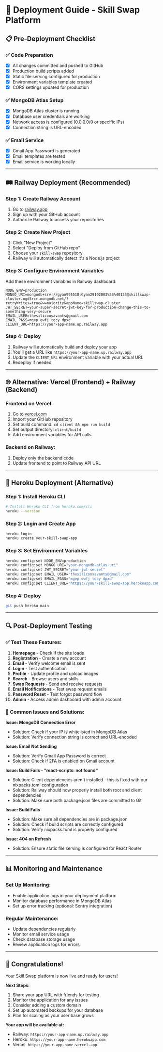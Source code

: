 # 🚀 Deployment Guide - Skill Swap Platform

## 📋 Pre-Deployment Checklist

### ✅ Code Preparation
- [x] All changes committed and pushed to GitHub
- [x] Production build scripts added
- [x] Static file serving configured for production
- [x] Environment variables template created
- [x] CORS settings updated for production

### ✅ MongoDB Atlas Setup
- [x] MongoDB Atlas cluster is running
- [x] Database user credentials are working
- [x] Network access is configured (0.0.0.0/0 or specific IPs)
- [x] Connection string is URL-encoded

### ✅ Email Service
- [x] Gmail App Password is generated
- [x] Email templates are tested
- [x] Email service is working locally

---

## 🛤️ Railway Deployment (Recommended)

### Step 1: Create Railway Account
1. Go to [railway.app](https://railway.app)
2. Sign up with your GitHub account
3. Authorize Railway to access your repositories

### Step 2: Create New Project
1. Click "New Project"
2. Select "Deploy from GitHub repo"
3. Choose your `skill-swap` repository
4. Railway will automatically detect it's a Node.js project

### Step 3: Configure Environment Variables
Add these environment variables in Railway dashboard:

```env
NODE_ENV=production
MONGO_URI=mongodb+srv://gyan995518:Gyan29102003%23%40123@skillswap-cluster.ogd5rcr.mongodb.net/?retryWrites=true&w=majority&appName=skillswap-cluster
JWT_SECRET=your-super-secret-jwt-key-for-production-change-this-to-something-very-secure
EMAIL_USER=thesiliconsavants@gmail.com
EMAIL_PASS=mgep ewfj tqcy dpxd
CLIENT_URL=https://your-app-name.up.railway.app
```

### Step 4: Deploy
1. Railway will automatically build and deploy your app
2. You'll get a URL like `https://your-app-name.up.railway.app`
3. Update the `CLIENT_URL` environment variable with your actual URL
4. Redeploy if needed

---

## 🌐 Alternative: Vercel (Frontend) + Railway (Backend)

### Frontend on Vercel:
1. Go to [vercel.com](https://vercel.com)
2. Import your GitHub repository
3. Set build command: `cd client && npm run build`
4. Set output directory: `client/build`
5. Add environment variables for API calls

### Backend on Railway:
1. Deploy only the backend code
2. Update frontend to point to Railway API URL

---

## 🔧 Heroku Deployment (Alternative)

### Step 1: Install Heroku CLI
```bash
# Install Heroku CLI from heroku.com/cli
heroku --version
```

### Step 2: Login and Create App
```bash
heroku login
heroku create your-skill-swap-app
```

### Step 3: Set Environment Variables
```bash
heroku config:set NODE_ENV=production
heroku config:set MONGO_URI="your-mongodb-atlas-uri"
heroku config:set JWT_SECRET="your-jwt-secret"
heroku config:set EMAIL_USER="thesiliconsavants@gmail.com"
heroku config:set EMAIL_PASS="mgep ewfj tqcy dpxd"
heroku config:set CLIENT_URL="https://your-skill-swap-app.herokuapp.com"
```

### Step 4: Deploy
```bash
git push heroku main
```

---

## 🔍 Post-Deployment Testing

### ✅ Test These Features:
1. **Homepage** - Check if the site loads
2. **Registration** - Create a new account
3. **Email** - Verify welcome email is sent
4. **Login** - Test authentication
5. **Profile** - Update profile and upload images
6. **Search** - Browse users and skills
7. **Swap Requests** - Send and receive requests
8. **Email Notifications** - Test swap request emails
9. **Password Reset** - Test forgot password flow
10. **Admin** - Access admin dashboard with admin account

### 🐛 Common Issues and Solutions:

**Issue: MongoDB Connection Error**
- Solution: Check if your IP is whitelisted in MongoDB Atlas
- Solution: Verify connection string is correct and URL-encoded

**Issue: Email Not Sending**
- Solution: Verify Gmail App Password is correct
- Solution: Check if 2FA is enabled on Gmail account

**Issue: Build Fails - "react-scripts: not found"**
- Solution: Client dependencies aren't installed - this is fixed with our nixpacks.toml configuration
- Solution: Railway should now properly install both root and client dependencies
- Solution: Make sure both package.json files are committed to Git

**Issue: Build Fails**
- Solution: Make sure all dependencies are in package.json
- Solution: Check if build scripts are correctly configured
- Solution: Verify nixpacks.toml is properly configured

**Issue: 404 on Refresh**
- Solution: Ensure static file serving is configured for React Router

---

## 📊 Monitoring and Maintenance

### Set Up Monitoring:
- Enable application logs in your deployment platform
- Monitor database performance in MongoDB Atlas
- Set up error tracking (optional: Sentry integration)

### Regular Maintenance:
- Update dependencies regularly
- Monitor email service usage
- Check database storage usage
- Review application logs for errors

---

## 🎉 Congratulations!

Your Skill Swap platform is now live and ready for users!

**Next Steps:**
1. Share your app URL with friends for testing
2. Monitor the application for any issues
3. Consider adding a custom domain
4. Set up automated backups for your database
5. Plan for scaling as your user base grows

**Your app will be available at:**
- Railway: `https://your-app-name.up.railway.app`
- Heroku: `https://your-app-name.herokuapp.com`
- Vercel: `https://your-app-name.vercel.app`
